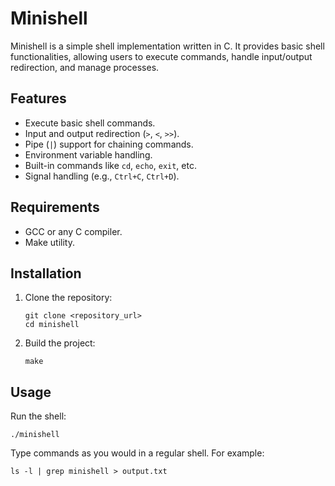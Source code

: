 # Minishell

Minishell is a simple shell implementation written in C. It provides basic shell functionalities, allowing users to execute commands, handle input/output redirection, and manage processes.

## Features

- Execute basic shell commands.
- Input and output redirection (`>`, `<`, `>>`).
- Pipe (`|`) support for chaining commands.
- Environment variable handling.
- Built-in commands like `cd`, `echo`, `exit`, etc.
- Signal handling (e.g., `Ctrl+C`, `Ctrl+D`).

## Requirements

- GCC or any C compiler.
- Make utility.

## Installation

1. Clone the repository:
	```
	git clone <repository_url>
	cd minishell
	```

2. Build the project:
	```
	make
	```

## Usage

Run the shell:
```
./minishell
```

Type commands as you would in a regular shell. For example:
```
ls -l | grep minishell > output.txt
```

